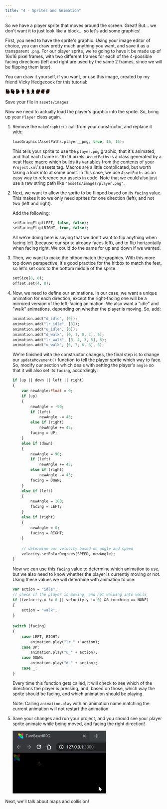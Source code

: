 ```yaml
---
title: "4 - Sprites and Animation"
---
```


So we have a player sprite that moves around the screen. Great! But… we don't want it to just look like a block… so let's add some graphics!

First, you need to have the sprite's graphic. Using your image editor of choice, you can draw pretty much anything you want, and save it as a transparent `.png`. For our player sprite, we're going to have it be made up of 16x16 pixel frames, with two different frames for each of the 4-possible facing directions (left and right are used by the same 2 frames, since we will be flipping them later).

You can draw it yourself, if you want, or use this image, created by my friend Vicky Hedgecock for this tutorial:

![](https://raw.githubusercontent.com/HaxeFlixel/flixel-demos/master/Tutorials/TurnBasedRPG/assets/images/player.png)

Save your file in `assets/images`.

Now we need to actually load the player's graphic into the sprite. So, bring up your `Player` class again.

1. Remove the `makeGraphic()` call from your constructor, and replace it with:

	```haxe
	loadGraphic(AssetPaths.player__png, true, 16, 16);
	```

	This tells your sprite to use the `player.png` graphic, that it's animated, and that each frame is 16x16 pixels. `AssetPaths` is a class generated by a neat [Haxe macro](http://haxe.org/manual/macro.html) which builds its variables from the contents of your `Project.xml`'s assets tag. Macros are a little complicated, but worth taking a look into at some point. In this case, we use `AssetPaths` as an easy way to reference our assets in code. Note that we could also just use a raw string path like `"assets/images/player.png"`.

2. Next, we want to allow the sprite to be flipped based on its `facing` value. This makes it so we only need sprites for one direction (left), and not two (left and right).

	Add the following:

	```haxe
	setFacingFlip(LEFT, false, false);
	setFacingFlip(RIGHT, true, false);
	```

	All we're doing here is saying that we don't want to flip anything when facing left (because our sprite already faces left), and to flip horizontally when facing right. We could do the same for up and down if we wanted.

3. Then, we want to make the hitbox match the graphics. With this more top down perspective, it's good practice for the hitbox to match the feet, so let's set ours to the bottom middle of the sprite:

	```haxe
	setSize(8, 8);
	offset.set(4, 8);
	```

4. Now, we need to define our animations. In our case, we want a unique animation for each direction, except the right-facing one will be a mirrored version of the left-facing animation. We also want a "idle" and "walk" animations, depending on whether the player is moving. So, add:

	```haxe
	animation.add("d_idle", [0]);
	animation.add("lr_idle", [3]);
	animation.add("u_idle", [6]);
	animation.add("d_walk", [0, 1, 0, 2], 6);
	animation.add("lr_walk", [3, 4, 3, 5], 6);
	animation.add("u_walk", [6, 7, 6, 8], 6);
	```

	We're finished with the constructor changes, the final step is to change our `updateMovement()` function to tell the player sprite which way to face. So, modify our section which deals with setting the player's `angle` so that it will also set its `facing`, accordingly:

	```haxe
	if (up || down || left || right)
	{
		var newAngle:Float = 0;
		if (up)
		{
			newAngle = -90;
			if (left)
				newAngle -= 45;
			else if (right)
				newAngle += 45;
			facing = UP;
		}
		else if (down)
		{
			newAngle = 90;
			if (left)
				newAngle += 45;
			else if (right)
				newAngle -= 45;
			facing = DOWN;
		}
		else if (left)
		{
			newAngle = 180;
			facing = LEFT;
		}
		else if (right)
		{
			newAngle = 0;
			facing = RIGHT;
		}

		// determine our velocity based on angle and speed
		velocity.setPolarDegrees(SPEED, newAngle);
	}
	```

	Now we can use this `facing` value to determine which animation to use, but we also need to know whether the player is currently moving or not. Using these values we will determine with animation to use:

	```haxe
	var action = "idle";
	// check if the player is moving, and not walking into walls
	if ((velocity.x != 0 || velocity.y != 0) && touching == NONE)
	{
		action = "walk";
	}

	switch (facing)
	{
		case LEFT, RIGHT:
			animation.play("lr_" + action);
		case UP:
			animation.play("u_" + action);
		case DOWN:
			animation.play("d_" + action);
		case _:
	}
	```

	Every time this function gets called, it will check to see which of the directions the player is pressing, and, based on those, which way the sprite should be facing, and which animation should be playing.
	
	Note: Calling `animation.play` with an animation name matching the current animation will not restart the animation.

5. Save your changes and run your project, and you should see your player sprite animate while being moved, and facing the right direction!

	![](../images/01_tutorial/browser_animated_player.gif)

Next, we'll talk about maps and collision!
